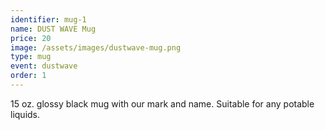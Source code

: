 ```yaml
---
identifier: mug-1
name: DUST WAVE Mug
price: 20
image: /assets/images/dustwave-mug.png
type: mug
event: dustwave
order: 1
---
```

15 oz. glossy black mug with our mark and name. Suitable for any potable liquids.